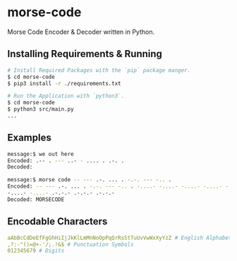# **morse-code**
Morse Code Encoder & Decoder written in Python.


## **Installing Requirements & Running**
```bash
# Install Required Packages with the `pip` package manger.
$ cd morse-code
$ pip3 install -r ./requirements.txt
```

```bash
# Run the Application with `python3`.
$ cd morse-code
$ python3 src/main.py
...
```


## **Examples**
```bash
message:$ we out here
Encoded: .-- . --- ..- - .... . .-. . 
Decoded:
```

```bash
message:$ morse code -- --- .-. ... . -.-. --- -.. .
Encoded: -- --- .-. ... . -.-. --- -.. . -....- -....- -....- -....- -....- .-.-.- -....- .-.-.- .-.-.- .-.-.- .-.-.- .-.-.- -....- .-.-.- -....- .-.-.- -....- -....- 
-....- -....- .-.-.- .-.-.- .-.-.- 
Decoded: MORSECODE
```


## **Encodable Characters**
```yml
aAbBcCdDeEfFgGhHiIjJkKlLmMnNoOpPqQrRsStTuUvVwWxXyYzZ # English Alphabet
,?:-"()=@+-'/;.!&$ # Punctuation Symbols
012345679 # Digits
```